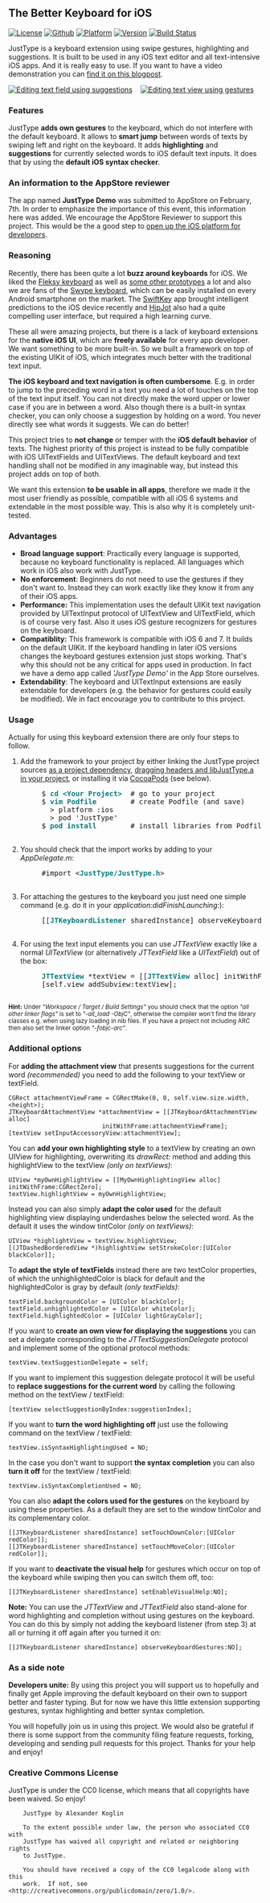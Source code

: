 
The Better Keyboard for iOS
---------------------

[![License](https://dl.dropboxusercontent.com/u/82016/cc.png)](https://github.com/tonqa/JustType/blob/master/LICENSE)
[![Github](https://dl.dropboxusercontent.com/u/82016/GitHub_Logo.png)](https://github.com/tonqa/justtype)
[![Platform](http://cocoapod-badges.herokuapp.com/p/JustType/badge.png)](http://cocoadocs.org/docsets/JustType)
[![Version](http://cocoapod-badges.herokuapp.com/v/JustType/badge.png)](http://cocoadocs.org/docsets/JustType)
[![Build Status](https://travis-ci.org/tonqa/JustType.png?branch=master)](https://travis-ci.org/tonqa/JustType)

JustType is a keyboard extension using swipe gestures, highlighting and suggestions. It is built to be used in any iOS text editor and all text-intensive iOS apps. And it is really easy to use. If you want to have a video demonstration you can [find it on this blogpost](http://www.eglador.de/files/4e4f3394e0c39424ff87953dce60d031-23.php "Demo").

[![Editing text field using suggestions](http://dl.dropboxusercontent.com/u/82016/justtype_1_small.png)](http://dl.dropboxusercontent.com/u/82016/justtype_1.png) &nbsp;&nbsp; [![Editing text view using gestures](http://dl.dropboxusercontent.com/u/82016/justtype_2_small.png)](http://dl.dropboxusercontent.com/u/82016/justtype_2.png)


### Features

JustType **adds own gestures** to the keyboard, which do not interfere with the default keyboard. It allows to **smart jump** between words of texts by swiping left and right on the keyboard. It adds **highlighting** and **suggestions** for currently selected words to iOS default text inputs. It does that by using the **default iOS syntax checker**.

### An information to the AppStore reviewer

The app named **JustType Demo** was submitted to AppStore on February, 7th. In order to emphasize the importance of this event, this information here was added. We encourage the AppStore Reviewer to support this project. This would be the a good step to [open up the iOS platform for developers](http://www.engadget.com/2013/05/28/tim-cook-apple-will-open-up-our-apis-more/).

### Reasoning

Recently, there has been quite a lot **buzz around keyboards** for iOS. We liked the [Fleksy keyboard](http://fleksy.com/) as well as [some other prototypes](http://www.youtube.com/watch?v=RGQTaHGQ04Q) a lot and also we are fans of the [Swype keyboard](http://www.swype.com/), which can be easily installed on every Android smartphone on the market. The [SwiftKey](http://www.swiftkey.net/en/) app brought intelligent predictions to the iOS device recently and [HipJot](http://jormy.com/hipjot/) also had a quite compelling user interface, but required a high learning curve.

These all were amazing projects, but there is a lack of keyboard extensions for the **native iOS UI**, which are **freely available** for every app developer. We want something to be more built-in. So we built a framework on top of the existing UIKit of iOS, which integrates much better with the traditional text input.

**The iOS keyboard and text navigation is often cumbersome**. E.g. in order to jump to the preceding word in a text you need a lot of touches on the top of the text input itself. You can not directly make the word upper or lower case if you are in between a word. Also though there is a built-in syntax checker, you can only choose a suggestion by holding on a word. You never directly see what words it suggests. We can do better!

This project tries to **not change** or temper with the **iOS default behavior** of texts. The highest priority of this project is instead to be fully compatible with iOS UITextFields and UITextViews. The default keyboard and text handling shall not be modified in any imaginable way, but instead this project adds on top of both. 

We want this extension **to be usable in all apps**, therefore we made it the most user friendly as possible, compatible with all iOS 6 systems and extendable in the most possible way. This is also why it is completely unit-tested.

### Advantages

* **Broad language support**: Practically every language is supported, because no keyboard functionality is replaced. All languages which work in iOS also work with JustType.
* **No enforcement**: Beginners do not need to use the gestures if they don't want to. Instead they can work exactly like they know it from any of their iOS apps.
* **Performance:** This implementation uses the default UIKit text navigation provided by UITextInput protocol of UITextView and UITextField, which is of course very fast. Also it uses iOS gesture recognizers for gestures on the keyboard.
* **Compatiblity:** This framework is compatible with iOS 6 and 7. It builds on the default UIKit. If the keyboard handling in later iOS versions changes the keyboard gestures extension just stops working. That's why this should not be any critical for apps used in production. In fact we have a demo app called *'JustType Demo'* in the App Store ourselves.
* **Extendability**: The keyboard and UITextInput extensions are easily extendable for developers (e.g. the behavior for gestures could easily be modified). We in fact encourage you to contribute to this project.


### Usage

Actually for using this keyboard extension there are only four steps to follow. 

1. Add the framework to your project by either linking the JustType project sources [as a project dependency](http://www.cocoanetics.com/2011/12/sub-projects-in-xcode/), [dragging headers and libJustType.a in your project](http://www.raywenderlich.com/41377/creating-a-static-library-in-ios-tutorial), or installing it via [CocoaPods](http://www.cocoapods.org) (see below).

	<pre>
        $ <b><font color="#008080">cd &lt;Your Project&gt;</font></b>  # go to your project
        $ <b><font color="#008080">vim Podfile</font></b>        # create Podfile (and save)
          > platform :ios
          > pod 'JustType'
        $ <b><font color="#008080">pod install</font></b>        # install libraries from Podfile
	</pre>

2. You should check that the import works by adding to your *AppDelegate.m*:

	<pre>
        #import &lt;<b><font color="#008080">JustType/JustType.h</font></b>&gt;
	</pre>

3. For attaching the gestures to the keyboard you just need one simple command (e.g. do it in your *application:didFinishLaunching:*):

	<pre>
        [[<b><font color="#008080">JTKeyboardListener</font></b> sharedInstance] observeKeyboardGestures:YES];
	</pre>

4. For using the text input elements you can use *JTTextView* exactly like a normal *UITextView* (or alternatively *JTTextField* like a *UITextField*) out of the box:

	<pre>
        <b><font color="#008080">JTTextView</font></b> *textView = [[<b><font color="#008080">JTTextView</font></b> alloc] initWithFrame:self.view.frame];
        [self.view addSubview:textView];
	</pre>

<sub><b>Hint:</b> Under *"Workspace / Target / Build Settings"* you should check that the option *"all other linker flags"* is set to *"-all_load -ObjC"*, otherwise the compiler won't find the library classes e.g. when using lazy loading in nib files. If you have a project not including ARC then also set the linker option *"-fobjc-arc"*.</sub>

### Additional options

For **adding the attachment view** that presents suggestions for the current word *(recommended)* you need to add the following to your textView or textField.

```objc
CGRect attachmentViewFrame = CGRectMake(0, 0, self.view.size.width, <height>);
JTKeyboardAttachmentView *attachmentView = [[JTKeyboardAttachmentView alloc] 
                          initWithFrame:attachmentViewFrame];
[textView setInputAccessoryView:attachmentView];
```

You can **add your own highlighting style** to a textView by creating an own UIView for highlighting, overwriting its *drawRect:* method and adding this highlightView to the textView *(only on textViews)*:

```objc
UIView *myOwnHighlightView = [[MyOwnHighlightingView alloc] initWithFrame:CGRectZero];
textView.highlightView = myOwnHighlightView;
```

Instead you can also simply **adapt the color used** for the default highlighting view displaying underdashes below the selected word. As the default it uses the window tintColor *(only on textViews)*:

```objc
UIView *highlightView = textView.highlightView;
[(JTDashedBorderedView *)highlightView setStrokeColor:[UIColor blackColor]];
```

To **adapt the style of textFields** instead there are two textColor properties, of which the unhighlightedColor is black for default and the highlightedColor is gray by default *(only textFields)*:

```objc
textField.backgroundColor = [UIColor blackColor];
textField.unhighlightedColor = [UIColor whiteColor];
textField.highlightedColor = [UIColor lightGrayColor];
```

If you want to **create an own view for displaying the suggestions** you can set a delegate corresponding to the *JTTextSuggestionDelegate* protocol and implement some of the optional protocol methods:

```objc
textView.textSuggestionDelegate = self;
```

If you want to implement this suggestion delegate protocol it will be useful to **replace suggestions for the current word** by calling the following method on the textView / textField:

```objc
[textView selectSuggestionByIndex:suggestionIndex];
```

If you want to **turn the word highlighting off** just use the following command on the textView / textField:

```objc
textView.isSyntaxHighlightingUsed = NO;
```

In the case you don't want to support **the syntax completion** you can also **turn it off** for the textView / textField:

```objc
textView.isSyntaxCompletionUsed = NO;
```

You can also **adapt the colors used for the gestures** on the keyboard by using these properties. As a default they are set to the window tintColor and its complementary color.

```objc
[[JTKeyboardListener sharedInstance] setTouchDownColor:[UIColor redColor]];
[[JTKeyboardListener sharedInstance] setTouchMoveColor:[UIColor redColor]];
```

If you want to **deactivate the visual help** for gestures which occur on top of the keyboard while swiping then you can switch them off, too:

```objc
[[JTKeyboardListener sharedInstance] setEnableVisualHelp:NO];
```

**Note:** You can use the *JTTextView* and *JTTextField* also stand-alone for word highlighting and completion without using gestures on the keyboard. You can do this by simply not adding the keyboard listener (from step 3) at all or turning it off again after you turned it on:

```objc
[[JTKeyboardListener sharedInstance] observeKeyboardGestures:NO];
```

### As a side note 

**Developers unite:** By using this project you will support us to hopefully and finally get Apple improving the default keyboard on their own to support better and faster typing. But for now we have this little extension supporting gestures, syntax highlighting and better syntax completion. 

You will hopefully join us in using this project. We would also be grateful if there is some support from the community filing feature requests, forking, developing and sending pull requests for this project. Thanks for your help and enjoy!

### Creative Commons License

JustType is under the CC0 license, which means that all copyrights have been waived. So enjoy!

        JustType by Alexander Koglin
        
        To the extent possible under law, the person who associated CC0 with
        JustType has waived all copyright and related or neighboring rights
        to JustType.

        You should have received a copy of the CC0 legalcode along with this
        work.  If not, see <http://creativecommons.org/publicdomain/zero/1.0/>.